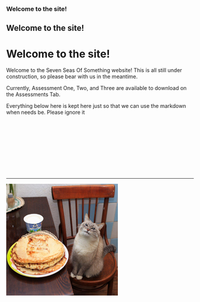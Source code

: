 ### Welcome to the site! 
## Welcome to the site! 
# Welcome to the site! 


Welcome to the Seven Seas Of Something website! This is all still under construction, so please bear with us in the meantime.


Currently, Assessment One, Two, and Three are available to download on the Assessments Tab.




Everything below here is kept here just so that we can use the markdown when needs be. Please ignore it

&nbsp;

&nbsp;

&nbsp;

&nbsp;

&nbsp;

___



<img src="https://raw.githubusercontent.com/7SeasOfSomething/3.14Rates/master/docs/images/kotpancake.jpg" alt="Cat" width="300" height="300">

